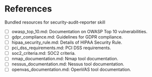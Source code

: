 # References

Bundled resources for security-audit-reporter skill

- [ ] owasp_top_10.md: Documentation on OWASP Top 10 vulnerabilities.
- [ ] gdpr_compliance.md: Guidelines for GDPR compliance.
- [ ] hipaa_security_rule.md: Details of HIPAA Security Rule.
- [ ] pci_dss_requirements.md: PCI DSS requirements.
- [ ] soc2_criteria.md: SOC2 criteria.
- [ ] nmap_documentation.md: Nmap tool documentation.
- [ ] nessus_documentation.md: Nessus tool documentation.
- [ ] openvas_documentation.md: OpenVAS tool documentation.
